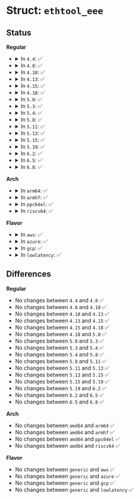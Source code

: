 # Struct: <code>ethtool_eee</code>

## Status
<b>Regular</b>
<ul>
<li>
<details>
<summary>In <code>4.4</code>: ✅</summary>

```c
struct ethtool_eee {
    __u32 cmd;
    __u32 supported;
    __u32 advertised;
    __u32 lp_advertised;
    __u32 eee_active;
    __u32 eee_enabled;
    __u32 tx_lpi_enabled;
    __u32 tx_lpi_timer;
    __u32 reserved[2];
};
```
</details>
</li>
<li>
<details>
<summary>In <code>4.8</code>: ✅</summary>

```c
struct ethtool_eee {
    __u32 cmd;
    __u32 supported;
    __u32 advertised;
    __u32 lp_advertised;
    __u32 eee_active;
    __u32 eee_enabled;
    __u32 tx_lpi_enabled;
    __u32 tx_lpi_timer;
    __u32 reserved[2];
};
```
</details>
</li>
<li>
<details>
<summary>In <code>4.10</code>: ✅</summary>

```c
struct ethtool_eee {
    __u32 cmd;
    __u32 supported;
    __u32 advertised;
    __u32 lp_advertised;
    __u32 eee_active;
    __u32 eee_enabled;
    __u32 tx_lpi_enabled;
    __u32 tx_lpi_timer;
    __u32 reserved[2];
};
```
</details>
</li>
<li>
<details>
<summary>In <code>4.13</code>: ✅</summary>

```c
struct ethtool_eee {
    __u32 cmd;
    __u32 supported;
    __u32 advertised;
    __u32 lp_advertised;
    __u32 eee_active;
    __u32 eee_enabled;
    __u32 tx_lpi_enabled;
    __u32 tx_lpi_timer;
    __u32 reserved[2];
};
```
</details>
</li>
<li>
<details>
<summary>In <code>4.15</code>: ✅</summary>

```c
struct ethtool_eee {
    __u32 cmd;
    __u32 supported;
    __u32 advertised;
    __u32 lp_advertised;
    __u32 eee_active;
    __u32 eee_enabled;
    __u32 tx_lpi_enabled;
    __u32 tx_lpi_timer;
    __u32 reserved[2];
};
```
</details>
</li>
<li>
<details>
<summary>In <code>4.18</code>: ✅</summary>

```c
struct ethtool_eee {
    __u32 cmd;
    __u32 supported;
    __u32 advertised;
    __u32 lp_advertised;
    __u32 eee_active;
    __u32 eee_enabled;
    __u32 tx_lpi_enabled;
    __u32 tx_lpi_timer;
    __u32 reserved[2];
};
```
</details>
</li>
<li>
<details>
<summary>In <code>5.0</code>: ✅</summary>

```c
struct ethtool_eee {
    __u32 cmd;
    __u32 supported;
    __u32 advertised;
    __u32 lp_advertised;
    __u32 eee_active;
    __u32 eee_enabled;
    __u32 tx_lpi_enabled;
    __u32 tx_lpi_timer;
    __u32 reserved[2];
};
```
</details>
</li>
<li>
<details>
<summary>In <code>5.3</code>: ✅</summary>

```c
struct ethtool_eee {
    __u32 cmd;
    __u32 supported;
    __u32 advertised;
    __u32 lp_advertised;
    __u32 eee_active;
    __u32 eee_enabled;
    __u32 tx_lpi_enabled;
    __u32 tx_lpi_timer;
    __u32 reserved[2];
};
```
</details>
</li>
<li>
<details>
<summary>In <code>5.4</code>: ✅</summary>

```c
struct ethtool_eee {
    __u32 cmd;
    __u32 supported;
    __u32 advertised;
    __u32 lp_advertised;
    __u32 eee_active;
    __u32 eee_enabled;
    __u32 tx_lpi_enabled;
    __u32 tx_lpi_timer;
    __u32 reserved[2];
};
```
</details>
</li>
<li>
<details>
<summary>In <code>5.8</code>: ✅</summary>

```c
struct ethtool_eee {
    __u32 cmd;
    __u32 supported;
    __u32 advertised;
    __u32 lp_advertised;
    __u32 eee_active;
    __u32 eee_enabled;
    __u32 tx_lpi_enabled;
    __u32 tx_lpi_timer;
    __u32 reserved[2];
};
```
</details>
</li>
<li>
<details>
<summary>In <code>5.11</code>: ✅</summary>

```c
struct ethtool_eee {
    __u32 cmd;
    __u32 supported;
    __u32 advertised;
    __u32 lp_advertised;
    __u32 eee_active;
    __u32 eee_enabled;
    __u32 tx_lpi_enabled;
    __u32 tx_lpi_timer;
    __u32 reserved[2];
};
```
</details>
</li>
<li>
<details>
<summary>In <code>5.13</code>: ✅</summary>

```c
struct ethtool_eee {
    __u32 cmd;
    __u32 supported;
    __u32 advertised;
    __u32 lp_advertised;
    __u32 eee_active;
    __u32 eee_enabled;
    __u32 tx_lpi_enabled;
    __u32 tx_lpi_timer;
    __u32 reserved[2];
};
```
</details>
</li>
<li>
<details>
<summary>In <code>5.15</code>: ✅</summary>

```c
struct ethtool_eee {
    __u32 cmd;
    __u32 supported;
    __u32 advertised;
    __u32 lp_advertised;
    __u32 eee_active;
    __u32 eee_enabled;
    __u32 tx_lpi_enabled;
    __u32 tx_lpi_timer;
    __u32 reserved[2];
};
```
</details>
</li>
<li>
<details>
<summary>In <code>5.19</code>: ✅</summary>

```c
struct ethtool_eee {
    __u32 cmd;
    __u32 supported;
    __u32 advertised;
    __u32 lp_advertised;
    __u32 eee_active;
    __u32 eee_enabled;
    __u32 tx_lpi_enabled;
    __u32 tx_lpi_timer;
    __u32 reserved[2];
};
```
</details>
</li>
<li>
<details>
<summary>In <code>6.2</code>: ✅</summary>

```c
struct ethtool_eee {
    __u32 cmd;
    __u32 supported;
    __u32 advertised;
    __u32 lp_advertised;
    __u32 eee_active;
    __u32 eee_enabled;
    __u32 tx_lpi_enabled;
    __u32 tx_lpi_timer;
    __u32 reserved[2];
};
```
</details>
</li>
<li>
<details>
<summary>In <code>6.5</code>: ✅</summary>

```c
struct ethtool_eee {
    __u32 cmd;
    __u32 supported;
    __u32 advertised;
    __u32 lp_advertised;
    __u32 eee_active;
    __u32 eee_enabled;
    __u32 tx_lpi_enabled;
    __u32 tx_lpi_timer;
    __u32 reserved[2];
};
```
</details>
</li>
<li>
<details>
<summary>In <code>6.8</code>: ✅</summary>

```c
struct ethtool_eee {
    __u32 cmd;
    __u32 supported;
    __u32 advertised;
    __u32 lp_advertised;
    __u32 eee_active;
    __u32 eee_enabled;
    __u32 tx_lpi_enabled;
    __u32 tx_lpi_timer;
    __u32 reserved[2];
};
```
</details>
</li>
</ul>
<b>Arch</b>
<ul>
<li>
<details>
<summary>In <code>arm64</code>: ✅</summary>

```c
struct ethtool_eee {
    __u32 cmd;
    __u32 supported;
    __u32 advertised;
    __u32 lp_advertised;
    __u32 eee_active;
    __u32 eee_enabled;
    __u32 tx_lpi_enabled;
    __u32 tx_lpi_timer;
    __u32 reserved[2];
};
```
</details>
</li>
<li>
<details>
<summary>In <code>armhf</code>: ✅</summary>

```c
struct ethtool_eee {
    __u32 cmd;
    __u32 supported;
    __u32 advertised;
    __u32 lp_advertised;
    __u32 eee_active;
    __u32 eee_enabled;
    __u32 tx_lpi_enabled;
    __u32 tx_lpi_timer;
    __u32 reserved[2];
};
```
</details>
</li>
<li>
<details>
<summary>In <code>ppc64el</code>: ✅</summary>

```c
struct ethtool_eee {
    __u32 cmd;
    __u32 supported;
    __u32 advertised;
    __u32 lp_advertised;
    __u32 eee_active;
    __u32 eee_enabled;
    __u32 tx_lpi_enabled;
    __u32 tx_lpi_timer;
    __u32 reserved[2];
};
```
</details>
</li>
<li>
<details>
<summary>In <code>riscv64</code>: ✅</summary>

```c
struct ethtool_eee {
    __u32 cmd;
    __u32 supported;
    __u32 advertised;
    __u32 lp_advertised;
    __u32 eee_active;
    __u32 eee_enabled;
    __u32 tx_lpi_enabled;
    __u32 tx_lpi_timer;
    __u32 reserved[2];
};
```
</details>
</li>
</ul>
<b>Flavor</b>
<ul>
<li>
<details>
<summary>In <code>aws</code>: ✅</summary>

```c
struct ethtool_eee {
    __u32 cmd;
    __u32 supported;
    __u32 advertised;
    __u32 lp_advertised;
    __u32 eee_active;
    __u32 eee_enabled;
    __u32 tx_lpi_enabled;
    __u32 tx_lpi_timer;
    __u32 reserved[2];
};
```
</details>
</li>
<li>
<details>
<summary>In <code>azure</code>: ✅</summary>

```c
struct ethtool_eee {
    __u32 cmd;
    __u32 supported;
    __u32 advertised;
    __u32 lp_advertised;
    __u32 eee_active;
    __u32 eee_enabled;
    __u32 tx_lpi_enabled;
    __u32 tx_lpi_timer;
    __u32 reserved[2];
};
```
</details>
</li>
<li>
<details>
<summary>In <code>gcp</code>: ✅</summary>

```c
struct ethtool_eee {
    __u32 cmd;
    __u32 supported;
    __u32 advertised;
    __u32 lp_advertised;
    __u32 eee_active;
    __u32 eee_enabled;
    __u32 tx_lpi_enabled;
    __u32 tx_lpi_timer;
    __u32 reserved[2];
};
```
</details>
</li>
<li>
<details>
<summary>In <code>lowlatency</code>: ✅</summary>

```c
struct ethtool_eee {
    __u32 cmd;
    __u32 supported;
    __u32 advertised;
    __u32 lp_advertised;
    __u32 eee_active;
    __u32 eee_enabled;
    __u32 tx_lpi_enabled;
    __u32 tx_lpi_timer;
    __u32 reserved[2];
};
```
</details>
</li>
</ul>

## Differences
<b>Regular</b>
<ul>
<li>
No changes between <code>4.4</code> and <code>4.8</code> ✅
</li>
<li>
No changes between <code>4.8</code> and <code>4.10</code> ✅
</li>
<li>
No changes between <code>4.10</code> and <code>4.13</code> ✅
</li>
<li>
No changes between <code>4.13</code> and <code>4.15</code> ✅
</li>
<li>
No changes between <code>4.15</code> and <code>4.18</code> ✅
</li>
<li>
No changes between <code>4.18</code> and <code>5.0</code> ✅
</li>
<li>
No changes between <code>5.0</code> and <code>5.3</code> ✅
</li>
<li>
No changes between <code>5.3</code> and <code>5.4</code> ✅
</li>
<li>
No changes between <code>5.4</code> and <code>5.8</code> ✅
</li>
<li>
No changes between <code>5.8</code> and <code>5.11</code> ✅
</li>
<li>
No changes between <code>5.11</code> and <code>5.13</code> ✅
</li>
<li>
No changes between <code>5.13</code> and <code>5.15</code> ✅
</li>
<li>
No changes between <code>5.15</code> and <code>5.19</code> ✅
</li>
<li>
No changes between <code>5.19</code> and <code>6.2</code> ✅
</li>
<li>
No changes between <code>6.2</code> and <code>6.5</code> ✅
</li>
<li>
No changes between <code>6.5</code> and <code>6.8</code> ✅
</li>
</ul>
<b>Arch</b>
<ul>
<li>
No changes between <code>amd64</code> and <code>arm64</code> ✅
</li>
<li>
No changes between <code>amd64</code> and <code>armhf</code> ✅
</li>
<li>
No changes between <code>amd64</code> and <code>ppc64el</code> ✅
</li>
<li>
No changes between <code>amd64</code> and <code>riscv64</code> ✅
</li>
</ul>
<b>Flavor</b>
<ul>
<li>
No changes between <code>generic</code> and <code>aws</code> ✅
</li>
<li>
No changes between <code>generic</code> and <code>azure</code> ✅
</li>
<li>
No changes between <code>generic</code> and <code>gcp</code> ✅
</li>
<li>
No changes between <code>generic</code> and <code>lowlatency</code> ✅
</li>
</ul>

